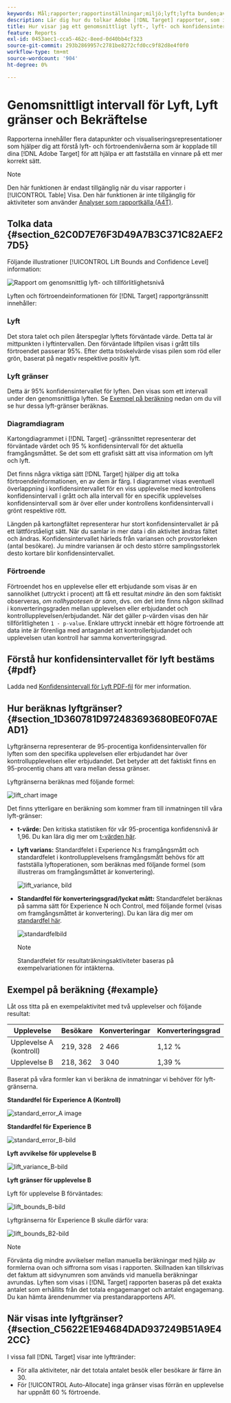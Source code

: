 ```yaml
---
keywords: Mål;rapporter;rapportinställningar;miljö;lyft;lyfta bunden;avvikelse;självförtroende;kontroll
description: Lär dig hur du tolkar Adobe [!DNL Target] rapporter, som innehåller datapunkter och visualiseringsrepresentationer som hjälper dig att förstå lyftgränserna och tillförlitlighetsnivån för dina aktiviteter.
title: Hur visar jag ett genomsnittligt lyft-, lyft- och konfidensintervall?
feature: Reports
exl-id: 0453aec1-cca5-462c-8eed-0d40bb4cf323
source-git-commit: 293b2869957c2781be8272cfd0cc9f82d8e4f0f0
workflow-type: tm+mt
source-wordcount: '904'
ht-degree: 0%

---
```


# Genomsnittligt intervall för Lyft, Lyft gränser och Bekräftelse

Rapporterna innehåller flera datapunkter och visualiseringsrepresentationer som hjälper dig att förstå lyft- och förtroendenivåerna som är kopplade till dina [!DNL Adobe Target] för att hjälpa er att fastställa en vinnare på ett mer korrekt sätt.

>[!NOTE]
>
>Den här funktionen är endast tillgänglig när du visar rapporter i [!UICONTROL Table] Visa. Den här funktionen är inte tillgänglig för aktiviteter som använder [Analyser som rapportkälla (A4T)](/help/main/c-integrating-target-with-mac/a4t/a4t.md#concept_7540C8C04259434AB6EE33B09F47A1DE).

## Tolka data {#section_62C0D7E76F3D49A7B3C371C82AEF27D5}

Följande illustrationer [!UICONTROL Lift Bounds and Confidence Level] information:

![Rapport om genomsnittlig lyft- och tillförlitlighetsnivå](/help/main/c-reports/c-report-settings/assets/lift-screenshot-new.png)

Lyften och förtroendeinformationen för [!DNL Target] rapportgränssnitt innehåller:

### Lyft

Det stora talet och pilen återspeglar lyftets förväntade värde. Detta tal är mittpunkten i lyftintervallen. Den förväntade liftpilen visas i grått tills förtroendet passerar 95%. Efter detta tröskelvärde visas pilen som röd eller grön, baserat på negativ respektive positiv lyft.

### Lyft gränser

Detta är 95% konfidensintervallet för lyften. Den visas som ett intervall under den genomsnittliga lyften. Se [Exempel på beräkning](#example) nedan om du vill se hur dessa lyft-gränser beräknas.

### Diagramdiagram

Kartongdiagrammet i [!DNL Target] -gränssnittet representerar det förväntade värdet och 95 % konfidensintervall för det aktuella framgångsmåttet. Se det som ett grafiskt sätt att visa information om lyft och lyft.

Det finns några viktiga sätt [!DNL Target] hjälper dig att tolka förtroendeinformationen, en av dem är färg. I diagrammet visas eventuell överlappning i konfidensintervallet för en viss upplevelse med kontrollens konfidensintervall i grått och alla intervall för en specifik upplevelses konfidensintervall som är över eller under kontrollens konfidensintervall i grönt respektive rött.

Längden på kartongfältet representerar hur stort konfidensintervallet är på ett lättförståeligt sätt. När du samlar in mer data i din aktivitet ändras fältet och ändras. Konfidensintervallet härleds från variansen och provstorleken (antal besökare). Ju mindre variansen är och desto större samplingsstorlek desto kortare blir konfidensintervallet.

### Förtroende

Förtroendet hos en upplevelse eller ett erbjudande som visas är en sannolikhet (uttryckt i procent) att få ett resultat _mindre_ än den som faktiskt observeras, _om nollhypotesen är sann_, dvs. om det inte finns någon skillnad i konverteringsgraden mellan upplevelsen eller erbjudandet och kontrollupplevelsen/erbjudandet. När det gäller p-värden visas den här tillförlitligheten `1 - p-value`. Enklare uttryckt innebär ett högre förtroende att data inte är förenliga med antagandet att kontrollerbjudandet och upplevelsen utan kontroll har samma konverteringsgrad.

## Förstå hur konfidensintervallet för lyft bestäms {#pdf}

Ladda ned [Konfidensintervall för Lyft PDF-fil](/help/main/assets/confidence_interval_lift.pdf) för mer information.

## Hur beräknas lyftgränser? {#section_1D360781D972483693680BE0F07AEAD1}

Lyftgränserna representerar de 95-procentiga konfidensintervallen för lyften som den specifika upplevelsen eller erbjudandet har över kontrollupplevelsen eller erbjudandet. Det betyder att det faktiskt finns en 95-procentig chans att vara mellan dessa gränser.

Lyftgränserna beräknas med följande formel:

![lift_chart image](assets/lift_diagram.png)

Det finns ytterligare en beräkning som kommer fram till inmatningen till våra lyft-gränser:

* **t-värde:** Den kritiska statistiken för vår 95-procentiga konfidensnivå är 1,96. Du kan lära dig mer om [t-värden här](https://en.wikipedia.org/wiki/T-statistic).
* **Lyft varians:** Standardfelet i Experience N:s framgångsmått och standardfelet i kontrollupplevelsens framgångsmått behövs för att fastställa lyftoperationen, som beräknas med följande formel (som illustreras om framgångsmåttet är konvertering).

   ![lift_variance, bild](assets/lift_variance.png)

* **Standardfel för konverteringsgrad/lyckat mått:** Standardfelet beräknas på samma sätt för Experience N och Control, med följande formel (visas om framgångsmåttet är konvertering). Du kan lära dig mer om [standardfel här](https://en.wikipedia.org/wiki/Standard_error).

   ![standardfelbild](assets/standard_error.png)

   >[!NOTE]
   >
   >Standardfelet för resultaträkningsaktiviteter baseras på exempelvariationen för intäkterna.

## Exempel på beräkning {#example}

Låt oss titta på en exempelaktivitet med två upplevelser och följande resultat:

| Upplevelse | Besökare | Konverteringar | Konverteringsgrad |
|--- |--- |--- |--- |
| Upplevelse A (kontroll) | 219, 328 | 2 466 | 1,12 % |
| Upplevelse B | 218, 362 | 3 040 | 1,39 % |

Baserat på våra formler kan vi beräkna de inmatningar vi behöver för lyft-gränserna.

**Standardfel för Experience A (Kontroll)**

![standard_error_A image](assets/standard_error_A.png)

**Standardfel för Experience B**

![standard_error_B-bild](assets/standard_error_B.png)

**Lyft avvikelse för upplevelse B**

![lift_variance_B-bild](assets/lift_variance_B.png)

**Lyft gränser för upplevelse B**

Lyft för upplevelse B förväntades:

![lift_bounds_B-bild](assets/lift_bounds_B.png)

Lyftgränserna för Experience B skulle därför vara:

![lift_bounds_B2-bild](assets/lift_bounds_B2.png)

>[!NOTE]
>
>Förvänta dig mindre avvikelser mellan manuella beräkningar med hjälp av formlerna ovan och siffrorna som visas i rapporten. Skillnaden kan tillskrivas det faktum att sidvynumren som används vid manuella beräkningar avrundas. Lyften som visas i [!DNL Target] rapporten baseras på det exakta antalet som erhållits från det totala engagemanget och antalet engagemang. Du kan hämta ärendenummer via prestandarapportens API.

## När visas inte lyftgränser? {#section_C5622E1E94684DAD937249B51A9E42CC}

I vissa fall [!DNL Target] visar inte lyfttränder:

* För alla aktiviteter, när det totala antalet besök eller besökare är färre än 30.
* För [!UICONTROL Auto-Allocate] inga gränser visas förrän en upplevelse har uppnått 60 % förtroende.
